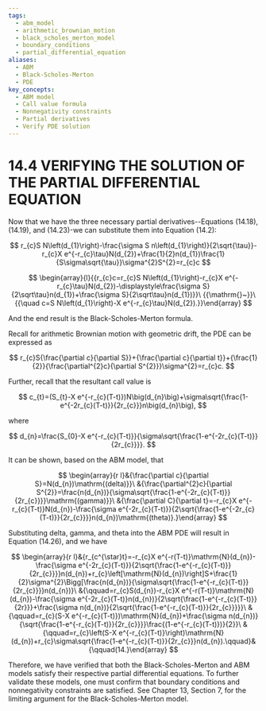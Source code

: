 ```yaml
---
tags:
  - abm_model
  - arithmetic_brownian_motion
  - black_scholes_merton_model
  - boundary_conditions
  - partial_differential_equation
aliases:
  - ABM
  - Black-Scholes-Merton
  - PDE
key_concepts:
  - ABM model
  - Call value formula
  - Nonnegativity constraints
  - Partial derivatives
  - Verify PDE solution
---
```


# 14.4 VERIFYING THE SOLUTION OF THE PARTIAL DIFFERENTIAL EQUATION

Now that we have the three necessary partial derivatives--Equations (14.18), (14.19), and (14.23)-we can substitute them into Equation (14.2):

$$
r_{c}S N\left(d_{1}\right)-\frac{\sigma S n\left(d_{1}\right)}{2\sqrt{\tau}}-r_{c}X e^{-r_{c}\tau}N(d_{2})+\frac{1}{2}n(d_{1})\frac{1}{S\sigma\sqrt{\tau}}\sigma^{2}S^{2}=r_{c}c
$$

$$
\begin{array}{l}{{r_{c}c=r_{c}S N\left(d_{1}\right)-r_{c}X e^{-r_{c}\tau}N(d_{2})-\displaystyle\frac{\sigma S}{2\sqrt\tau}n(d_{1})+\frac{\sigma S}{2\sqrt\tau}n(d_{1})}}\ {{\mathrm{}~}}\ {{\quad c=S N\left(d_{1}\right)-X e^{-r_{c}\tau}N(d_{2}).}}\end{array}
$$

And the end result is the Black-Scholes-Merton formula.

Recall for arithmetic Brownian motion with geometric drift, the PDE can be expressed as

$$
r_{c}S{\frac{\partial c}{\partial S}}+{\frac{\partial c}{\partial t}}+{\frac{1}{2}}{\frac{\partial^{2}c}{\partial S^{2}}}\sigma^{2}=r_{c}c.
$$

Further, recall that the resultant call value is

$$
c_{t}=(S_{t}-X e^{-r_{c}(T-t)})N\big(d_{n}\big)+\sigma\sqrt{\frac{1-e^{-2r_{c}(T-t)}}{2r_{c}}}n\big(d_{n}\big),
$$

where

$$
d_{n}=\frac{S_{0}-X e^{-r_{c}(T-t)}}{\sigma\sqrt{\frac{1-e^{-2r_{c}(T-t)}}{2r_{c}}}}.
$$

It can be shown, based on the ABM model, that

$$
\begin{array}{r l}&{\frac{\partial c}{\partial S}=N(d_{n})\mathrm{(delta)}}\ &{\frac{\partial^{2}c}{\partial S^{2}}=\frac{n(d_{n})}{\sigma\sqrt{\frac{1-e^{-2r_{c}(T-t)}}{2r_{c}}}}\mathrm{(gamma)}}\ &{\frac{\partial C}{\partial t}=-r_{c}X e^{-r_{c}(T-t)}N(d_{n})-\frac{\sigma e^{-2r_{c}(T-t)}}{2\sqrt{\frac{1-e^{-2r_{c}(T-t)}}{2r_{c}}}}n(d_{n})\mathrm{(theta)}.}\end{array}
$$

Substituting delta, gamma, and theta into the ABM PDE will result in Equation (14.26), and we have

$$
\begin{array}{r l}&{r_{c^{\star}t}=-r_{c}X e^{-r(T-t)}\mathrm{N}(d_{n})-\frac{\sigma e^{-2r_{c}(T-t)}}{2\sqrt{\frac{1-e^{-r_{c}(T-t)}}{2r_{c}}}}n(d_{n})+r_{c}\left[\mathrm{N}(d_{n})\right]S+\frac{1}{2}\sigma^{2}\Bigg[\frac{n(d_{n})}{\sigma\sqrt{\frac{1-e^{-r_{c}(T-t)}}{2r_{c}}}}n(d_{n})}\ &{\qquad=r_{c}S(d_{n})-r_{c}X e^{-r(T-t)}\mathrm{N}(d_{n})-\frac{\sigma e^{-2r_{c}(T-t)}n(d_{n})}{2\sqrt{\frac{1-e^{-r_{c}(T-t)}}{2r}}}+\frac{\sigma n(d_{n})}{2\sqrt{\frac{1-e^{-r_{c}(T-t)}}{2r_{c}}}}}\ &{\qquad=r_{c}(S-X e^{-r_{c}(T-t)})\mathrm{N}(d_{n})+\frac{\sigma n(d_{n})}{\sqrt{\frac{1-e^{-r_{c}(T-t)}}{2r_{c}}}}\frac{(1-e^{-r_{c}(T-t)})}{2}}\ &{\qquad=r_{c}\left(S-X e^{-r_{c}(T-t)}\right)\mathrm{N}(d_{n})+r_{c}\sigma\sqrt{\frac{1-e^{-r_{c}(T-t)}}{2r_{c}}}n(d_{n}).\qquad}&{\qquad(14.}\end{array}
$$

Therefore, we have verified that both the Black-Scholes-Merton and ABM models satisfy their respective partial differential equations. To further validate these models, one must confirm that boundary conditions and nonnegativity constraints are satisfied. See Chapter 13, Section 7, for the limiting argument for the Black-Scholes-Merton model.
